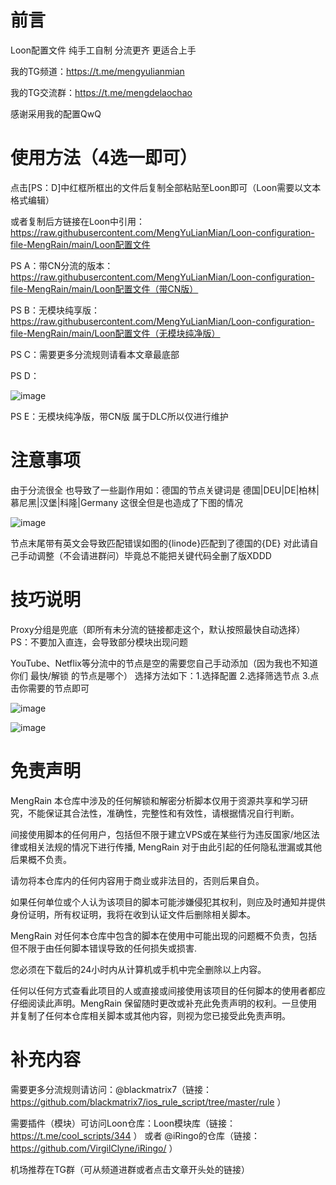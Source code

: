 # 前言
Loon配置文件 纯手工自制 分流更齐 更适合上手

我的TG频道：https://t.me/mengyulianmian

我的TG交流群：https://t.me/mengdelaochao

感谢采用我的配置QwQ 

# 使用方法（4选一即可）
点击[PS：D]中红框所框出的文件后复制全部粘贴至Loon即可（Loon需要以文本格式编辑）

或者复制后方链接在Loon中引用：https://raw.githubusercontent.com/MengYuLianMian/Loon-configuration-file-MengRain/main/Loon配置文件

PS A：带CN分流的版本：https://raw.githubusercontent.com/MengYuLianMian/Loon-configuration-file-MengRain/main/Loon配置文件（带CN版）

PS B：无模块纯享版：https://raw.githubusercontent.com/MengYuLianMian/Loon-configuration-file-MengRain/main/Loon配置文件（无模块纯净版）

PS C：需要更多分流规则请看本文章最底部

PS D：

![image](https://user-images.githubusercontent.com/89105781/183342122-a2b7ab88-f148-434b-920c-e3d7f76c7832.png)

PS E：无模块纯净版，带CN版 属于DLC所以仅进行维护


# 注意事项

由于分流很全 也导致了一些副作用如：德国的节点关键词是 德国|DEU|DE|柏林|慕尼黑|汉堡|科隆|Germany 这很全但是也造成了下图的情况

![image](https://user-images.githubusercontent.com/89105781/193444883-a1b8f6bb-c33d-44fd-93f6-52d09d535680.png)

节点末尾带有英文会导致匹配错误如图的{linode}匹配到了德国的{DE}  对此请自己手动调整（不会请进群问）毕竟总不能把关键代码全删了版XDDD

# 技巧说明

Proxy分组是兜底（即所有未分流的链接都走这个，默认按照最快自动选择）
PS：不要加入直连，会导致部分模块出现问题

YouTube、Netflix等分流中的节点是空的需要您自己手动添加（因为我也不知道你们  最快/解锁  的节点是哪个）
选择方法如下：1.选择配置 2.选择筛选节点 3.点击你需要的节点即可

![image](https://user-images.githubusercontent.com/89105781/183416476-901b6942-967c-4c29-b287-3f98241fd4fa.png)

![image](https://user-images.githubusercontent.com/89105781/183416650-3eba297f-50bd-4b2d-bcbf-e693e6b55720.png)

# 免责声明
MengRain 本仓库中涉及的任何解锁和解密分析脚本仅用于资源共享和学习研究，不能保证其合法性，准确性，完整性和有效性，请根据情况自行判断。

间接使用脚本的任何用户，包括但不限于建立VPS或在某些行为违反国家/地区法律或相关法规的情况下进行传播, MengRain 对于由此引起的任何隐私泄漏或其他后果概不负责。

请勿将本仓库内的任何内容用于商业或非法目的，否则后果自负。

如果任何单位或个人认为该项目的脚本可能涉嫌侵犯其权利，则应及时通知并提供身份证明，所有权证明，我将在收到认证文件后删除相关脚本。

MengRain 对任何本仓库中包含的脚本在使用中可能出现的问题概不负责，包括但不限于由任何脚本错误导致的任何损失或损害.

您必须在下载后的24小时内从计算机或手机中完全删除以上内容。

任何以任何方式查看此项目的人或直接或间接使用该项目的任何脚本的使用者都应仔细阅读此声明。MengRain 保留随时更改或补充此免责声明的权利。一旦使用并复制了任何本仓库相关脚本或其他内容，则视为您已接受此免责声明。

# 补充内容
需要更多分流规则请访问：@blackmatrix7（链接：https://github.com/blackmatrix7/ios_rule_script/tree/master/rule ）

需要插件（模块）可访问Loon仓库：Loon模块库（链接：https://t.me/cool_scripts/344 ） 或者 @iRingo的仓库（链接：https://github.com/VirgilClyne/iRingo/ ）

机场推荐在TG群（可从频道进群或者点击文章开头处的链接）
